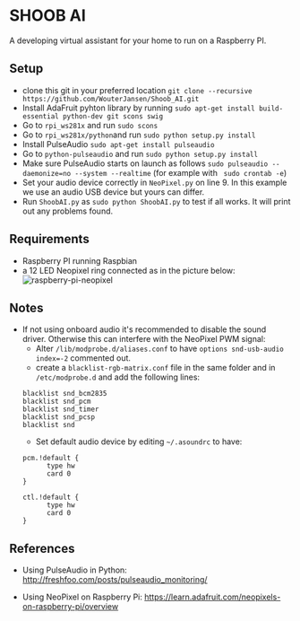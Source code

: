 # SHOOB AI
A developing virtual assistant for your home to run on a Raspberry PI. 

## Setup
* clone this git in your preferred location ```git clone --recursive https://github.com/WouterJansen/Shoob_AI.git```
* Install AdaFruit pyhton library by running ```sudo apt-get install build-essential python-dev git scons swig```
* Go to ```rpi_ws281x``` and run ```sudo scons``` 
* Go to ```rpi_ws281x/python```and run ```sudo python setup.py install```
* Install PulseAudio ```sudo apt-get install pulseaudio```
* Go to ```python-pulseaudio``` and run ```sudo python setup.py install```
* Make sure PulseAudio starts on launch as follows ```sudo pulseaudio --daemonize=no --system --realtime``` (for example with ``` sudo crontab -e```)
* Set your audio device correctly in ```NeoPixel.py``` on line 9. In this example we use an audio USB device but yours can differ. 
* Run ```ShoobAI.py``` as ```sudo python ShoobAI.py``` to test if all works. It will print out any problems found.

## Requirements
* Raspberry PI running Raspbian
* a 12 LED Neopixel ring connected as in the picture below:
  ![raspberry-pi-neopixel]
  
  
## Notes
* If not using onboard audio it's recommended to disable the sound driver. Otherwise this can interfere with the NeoPixel PWM signal:
  * Alter  ```/lib/modprobe.d/aliases.conf``` to have ```options snd-usb-audio index=-2``` commented out.
  * create a ```blacklist-rgb-matrix.conf``` file in the same folder and in ```/etc/modprobe.d``` and add the following lines:
  ```  
  blacklist snd_bcm2835
  blacklist snd_pcm
  blacklist snd_timer
  blacklist snd_pcsp
  blacklist snd

  ```
  * Set default audio device by editing ```~/.asoundrc``` to have:
  ``` 
  pcm.!default {
        type hw
        card 0
  }

  ctl.!default {
        type hw
        card 0
  }
  ```


## References
* Using PulseAudio in Python: http://freshfoo.com/posts/pulseaudio_monitoring/
* Using NeoPixel on Raspberry Pi: https://learn.adafruit.com/neopixels-on-raspberry-pi/overview  
  
  
  
  
  
  
  
  
  [raspberry-pi-neopixel]: https://cdn.raspberrytips.nl/wp-content/uploads/2016/05/neopixel-raspberry-pi-led-ws281x-600x292.png "from  :https://raspberrytips.nl/neopixel-ws2811-raspberry-pi/"




